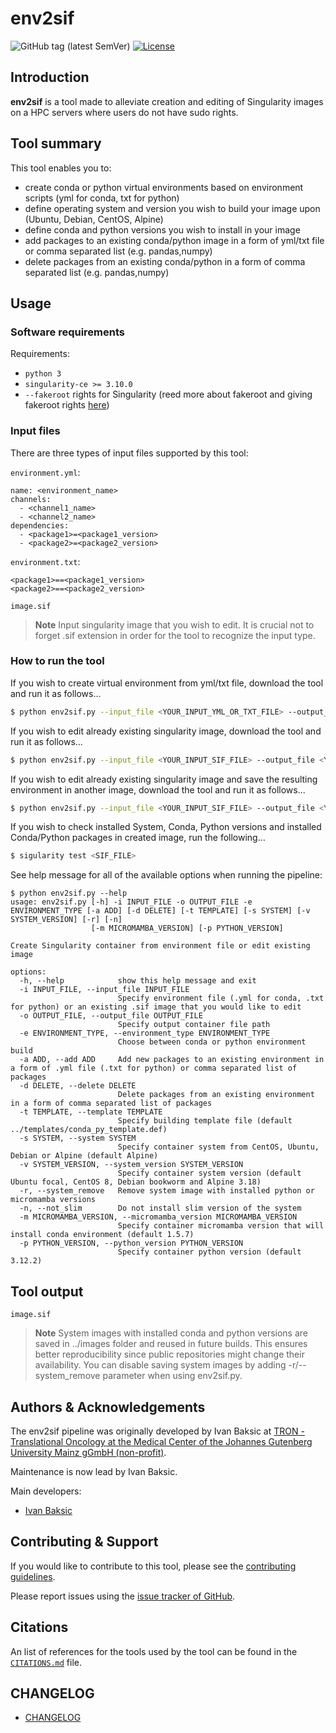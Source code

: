 # env2sif

![GitHub tag (latest SemVer)](https://img.shields.io/github/v/release/TRON-Bioinformatics/env2sif?sort=semver)
[![License](https://img.shields.io/badge/license-MIT-green)](https://github.com/TRON-Bioinformatics/env2sif/blob/main/LICENSE)



## Introduction  

**env2sif** is a tool made to alleviate creation and editing of Singularity images on a HPC servers where users do not have sudo rights.

## Tool summary 

This tool enables you to:
- create conda or python virtual environments based on environment scripts (yml for conda, txt for python)
- define operating system and version you wish to build your image upon (Ubuntu, Debian, CentOS, Alpine)
- define conda and python versions you wish to install in your image
- add packages to an existing conda/python image in a form of yml/txt file or comma separated list (e.g. pandas,numpy)
- delete packages from an existing conda/python in a form of comma separated list (e.g. pandas,numpy)

## Usage 

### Software requirements 

Requirements: 

- `python 3`
- `singularity-ce >= 3.10.0`  
- `--fakeroot` rights for Singularity (reed more about fakeroot and giving fakeroot rights [here](https://docs.sylabs.io/guides/3.10/user-guide/fakeroot.html))

### Input files 

There are three types of input files supported by this tool:
 
`environment.yml`: 

```
name: <environment_name>
channels:
  - <channel1_name>
  - <channel2_name>
dependencies:
  - <package1>=<package1_version>
  - <package2>=<package2_version>
```

`environment.txt`: 

```
<package1>==<package1_version>
<package2>==<package2_version>
```

`image.sif`
> **Note**
> Input singularity image that you wish to edit. It is crucial not to forget .sif extension in order for the tool to recognize the input type.  


### How to run the tool 

If you wish to create virtual environment from yml/txt file, download the tool and run it as follows...

```bash
$ python env2sif.py --input_file <YOUR_INPUT_YML_OR_TXT_FILE> --output_file <YOUR_OUTPUT_SIF_FILE> --environment_type <CONDA_OR_PYTHON>
```

If you wish to edit already existing singularity image, download the tool and run it as follows...
```bash
$ python env2sif.py --input_file <YOUR_INPUT_SIF_FILE> --output_file <YOUR_INPUT_SIF_FILE> --environment_type <CONDA_OR_PYTHON> --add <YML/TXT_FILE_OR_PACKAGE_LIST> --delete <PACKAGE_LIST>
```

If you wish to edit already existing singularity image and save the resulting environment in another image, download the tool and run it as follows...
```bash
$ python env2sif.py --input_file <YOUR_INPUT_SIF_FILE> --output_file <YOUR_OUTPUT_SIF_FILE> --environment_type <CONDA_OR_PYTHON> --add <YML/TXT_FILE_OR_PACKAGE_LIST> --delete <PACKAGE_LIST>
```

If you wish to check installed System, Conda, Python versions and installed Conda/Python packages in created image, run the following...
```bash
$ sigularity test <SIF_FILE>
```

See help message for all of the available options when running the pipeline: 

```
$ python env2sif.py --help
usage: env2sif.py [-h] -i INPUT_FILE -o OUTPUT_FILE -e ENVIRONMENT_TYPE [-a ADD] [-d DELETE] [-t TEMPLATE] [-s SYSTEM] [-v SYSTEM_VERSION] [-r] [-n]
                  [-m MICROMAMBA_VERSION] [-p PYTHON_VERSION]

Create Singularity container from environment file or edit existing image

options:
  -h, --help            show this help message and exit
  -i INPUT_FILE, --input_file INPUT_FILE
                        Specify environment file (.yml for conda, .txt for python) or an existing .sif image that you would like to edit
  -o OUTPUT_FILE, --output_file OUTPUT_FILE
                        Specify output container file path
  -e ENVIRONMENT_TYPE, --environment_type ENVIRONMENT_TYPE
                        Choose between conda or python environment build
  -a ADD, --add ADD     Add new packages to an existing environment in a form of .yml file (.txt for python) or comma separated list of packages
  -d DELETE, --delete DELETE
                        Delete packages from an existing environment in a form of comma separated list of packages
  -t TEMPLATE, --template TEMPLATE
                        Specify building template file (default ../templates/conda_py_template.def)
  -s SYSTEM, --system SYSTEM
                        Specify container system from CentOS, Ubuntu, Debian or Alpine (default Alpine)
  -v SYSTEM_VERSION, --system_version SYSTEM_VERSION
                        Specify container system version (default Ubuntu focal, CentOS 8, Debian bookworm and Alpine 3.18)
  -r, --system_remove   Remove system image with installed python or micromamba versions
  -n, --not_slim        Do not install slim version of the system
  -m MICROMAMBA_VERSION, --micromamba_version MICROMAMBA_VERSION
                        Specify container micromamba version that will install conda environment (default 1.5.7)
  -p PYTHON_VERSION, --python_version PYTHON_VERSION
                        Specify container python version (default 3.12.2)
```

## Tool output 

`image.sif`
> **Note**
> System images with installed conda and python versions are saved in ../images folder and reused in future builds. This ensures better reproducibility since public repositories might change their availability. You can disable saving system images by adding -r/--system_remove parameter when using env2sif.py.

## Authors & Acknowledgements 

The env2sif pipeline was originally developed by Ivan Baksic at [TRON - Translational Oncology at the Medical Center of the Johannes Gutenberg University Mainz gGmbH (non-profit)](https://tron-mainz.de/).

Maintenance is now lead by Ivan Baksic. 

Main developers: 

- [Ivan Baksic](mailto:Ivan.Baksic@TrOn-Mainz.DE)   


## Contributing & Support 

If you would like to contribute to this tool, please see the [contributing guidelines](CONTRIBUTING.md). 

Please report issues using the [issue tracker of GitHub](https://github.com/TRON-Bioinformatics/env2sif/issues). 

## Citations

An list of references for the tools used by the tool can be found in the [`CITATIONS.md`](CITATIONS.md) file. 

## CHANGELOG 

- [CHANGELOG](CHANGELOG.md)
